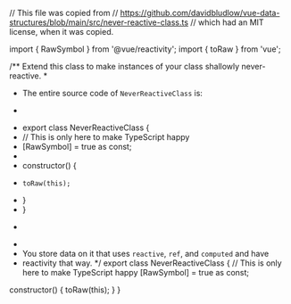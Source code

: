 // This file was copied from
// https://github.com/davidbludlow/vue-data-structures/blob/main/src/never-reactive-class.ts
// which had an MIT license, when it was copied.

import { RawSymbol } from '@vue/reactivity';
import { toRaw } from 'vue';

/** Extend this class to make instances of your class shallowly never-reactive.
 *
 * The entire source code of `NeverReactiveClass` is:
 * ```ts
 * export class NeverReactiveClass {
 *   // This is only here to make TypeScript happy
 *   [RawSymbol] = true as const;
 *
 *   constructor() {
 *     toRaw(this);
 *   }
 * }
 * ```
 *
 * You store data on it that uses `reactive`, `ref`, and `computed` and have
 * reactivity that way. */
export class NeverReactiveClass {
  // This is only here to make TypeScript happy
  [RawSymbol] = true as const;

  constructor() {
    toRaw(this);
  }
}
